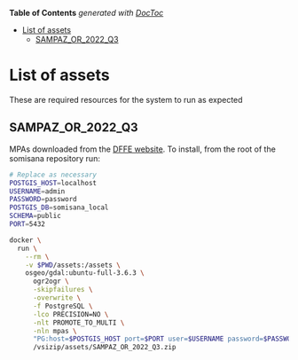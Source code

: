 <!-- START doctoc generated TOC please keep comment here to allow auto update -->
<!-- DON'T EDIT THIS SECTION, INSTEAD RE-RUN doctoc TO UPDATE -->

**Table of Contents** _generated with [DocToc](https://github.com/thlorenz/doctoc)_

- [List of assets](#list-of-assets)
  - [SAMPAZ_OR_2022_Q3](#sampaz_or_2022_q3)

<!-- END doctoc generated TOC please keep comment here to allow auto update -->

# List of assets

These are required resources for the system to run as expected

## SAMPAZ_OR_2022_Q3

MPAs downloaded from the [DFFE website](https://egis.environment.gov.za/data_egis/data_download/current). To install, from the root of the somisana repository run:

```sh
# Replace as necessary
POSTGIS_HOST=localhost
USERNAME=admin
PASSWORD=password
POSTGIS_DB=somisana_local
SCHEMA=public
PORT=5432

docker \
  run \
    --rm \
    -v $PWD/assets:/assets \
    osgeo/gdal:ubuntu-full-3.6.3 \
      ogr2ogr \
      -skipfailures \
      -overwrite \
      -f PostgreSQL \
      -lco PRECISION=NO \
      -nlt PROMOTE_TO_MULTI \
      -nln mpas \
      "PG:host=$POSTGIS_HOST port=$PORT user=$USERNAME password=$PASSWORD dbname=$POSTGIS_DB active_schema=$SCHEMA" \
      /vsizip/assets/SAMPAZ_OR_2022_Q3.zip
```
